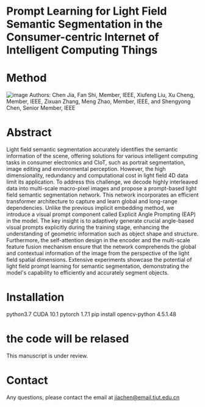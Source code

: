 # Prompt Learning for Light Field Semantic Segmentation in the Consumer-centric Internet of Intelligent Computing Things
# Method #
![image](https://github.com/jiachen0620/Prompt-Learning-for-Light-Field-Semantic-Segmentation/assets/23238674/991e20d3-a036-4c7d-b2f9-f3d3b090f4bf)
Authors: Chen Jia, Fan Shi, Member, IEEE, Xiufeng Liu, Xu Cheng, Member, IEEE, Zixuan Zhang, Meng Zhao, Member, IEEE, and Shengyong Chen, Senior Member, IEEE
# Abstract #
Light field semantic segmentation accurately identifies the semantic information of the scene, offering solutions for various intelligent computing tasks in consumer electronics and CIoT, such as portrait segmentation, image editing and environmental perception. However, the high dimensionality, redundancy and computational cost in light field 4D data limit its application. To address this challenge, we decode highly interleaved data into multi-scale macro-pixel images and propose a prompt-based light field semantic segmentation network. This network incorporates an efficient transformer architecture to capture and learn global and long-range dependencies. Unlike the previous implicit embedding method, we introduce a visual prompt component called Explicit Angle Prompting (EAP) in the model. The key insight is to adaptively generate crucial angle-based visual prompts explicitly during the training stage, enhancing the understanding of geometric information such as object shape and structure. Furthermore, the self-attention design in the encoder and the multi-scale feature fusion mechanism ensure that the network comprehends the global and contextual information of the image from the perspective of the light field spatial dimensions. Extensive experiments showcase the potential of light field prompt learning for semantic segmentation, demonstrating the model's capability to efficiently and accurately segment objects. 
# Installation
python3.7
CUDA 10.1
pytorch 1.7.1
pip install opencv-python 4.5.1.48
# the code will be relased
This manuscript is under review.
# Contact #
Any questions, please contact the email at jiachen@email.tjut.edu.cn
